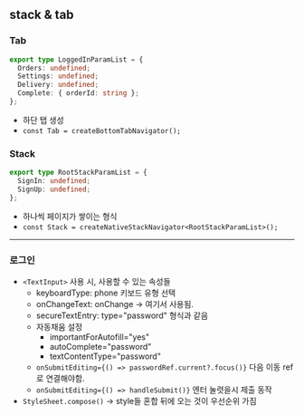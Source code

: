 ## stack & tab

### Tab

```ts
export type LoggedInParamList = {
  Orders: undefined;
  Settings: undefined;
  Delivery: undefined;
  Complete: { orderId: string };
};
```

- 하단 탭 생성
- `const Tab = createBottomTabNavigator();`

### Stack

```ts
export type RootStackParamList = {
  SignIn: undefined;
  SignUp: undefined;
};
```

- 하나씩 페이지가 쌓이는 형식
- `const Stack = createNativeStackNavigator<RootStackParamList>();`

---

### 로그인

- `<TextInput>` 사용 시, 사용할 수 있는 속성들
  - keyboardType: phone 키보드 유형 선택
  - onChangeText: onChange -> 여기서 사용됨.
  - secureTextEntry: type="password" 형식과 같음
  - 자동채움 설정
    - importantForAutofill="yes"
    - autoComplete="password"
    - textContentType="password"
  - `onSubmitEditing={() => passwordRef.current?.focus()}` 다음 이동 ref로 연결해야함.
  - `onSubmitEditing={() => handleSubmit()}` 엔터 눌렷을시 제출 동작
- `StyleSheet.compose()` -> style들 혼합 뒤에 오는 것이 우선순위 가짐
